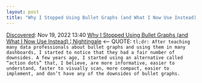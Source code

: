 ```yaml
---
layout: post
title: "Why I Stopped Using Bullet Graphs (and What I Now Use Instead) | Nightingale"
---
```

[Discovered](http://rolandtanglao.com/2020/07/29/p1-blogthis-checkvist-list-links-to-blog/): Nov 19, 2022 13:40 [Why I Stopped Using Bullet Graphs (and What I Now Use Instead) ¦ Nightingale](https://nightingaledvs.com/why-i-stopped-using-bullet-graphs-and-what-i-now-use-instead/) <-- QUOTE: `tl;dr: After teaching many data professionals about bullet graphs and using them in many dashboards, I started to notice that they had a fair number of downsides. A few years ago, I started using an alternative called “action dots” that, I believe, are more informative, easier to understand, faster to visually scan, more compact, easier to implement, and don’t have any of the downsides of bullet graphs.`

